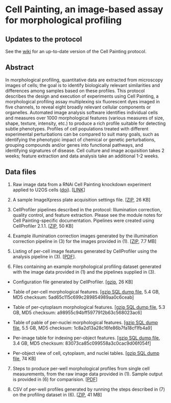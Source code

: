 # Cell Painting, an image-based assay for morphological profiling

## Updates to the protocol

See the [wiki](https://github.com/CellProfiler/Cell-Painting/wiki) for an up-to-date version of the Cell Painting protocol.

## Abstract 

In morphological profiling, quantitative data are extracted from microscopy images of cells; the goal is to identify biologically relevant similarities and differences among samples based on these profiles. This protocol describes the design and execution of experiments using Cell Painting, a morphological profiling assay multiplexing six fluorescent dyes imaged in five channels, to reveal eight broadly relevant cellular components or organelles. Automated image analysis software identifies individual cells and measures over 1000 morphological features (various measures of size, shape, texture, intensity, etc.) to produce a rich profile suitable for detecting subtle phenotypes. Profiles of cell populations treated with different experimental perturbations can be compared to suit many goals, such as identifying the phenotypic impact of chemical or genetic perturbations, grouping compounds and/or genes into functional pathways, and identifying signatures of disease. Cell culture and image acquisition takes 2 weeks; feature extraction and data analysis take an additional 1-2 weeks.
 
## Data files

1. Raw image data from a RNAi Cell Painting knockdown experiment
applied to U2OS cells
([doi](http://dx.doi.org/10.1371/journal.pone.0131370)).
\[[LINK](https://www.broadinstitute.org/bbbc/BBBC025/)\]

2. A sample ImageXpress plate acquisition settings file.
\[[ZIP](https://github.com/carpenterlab/2016_bray_natprot/raw/master/supplementary_files/ImageXpress_CellPainting_plate_acqusition_settings.zip),
26 KB\]

3. CellProfiler pipelines described in the protocol: Illumination
correction, quality control, and feature extraction. Please see the
module notes for Cell Painting-specific documentation. Pipelines were
created using CellProfiler 2.1.1.
\[[ZIP](https://github.com/carpenterlab/2016_bray_natprot/raw/master/supplementary_files/cell_painting_pipelines.zip),
50 KB\]

4. Example illumination correction images generated by the
illumination correction pipeline in (3) for the images provided in (1).
\[[ZIP](https://github.com/carpenterlab/2016_bray_natprot/raw/master/supplementary_files/illumination_correction_images.zip),
7.7 MB\]

5. Listing of per-cell image features generated by CellProfiler using
the analysis pipeline in (3).
\[[PDF](https://github.com/carpenterlab/2016_bray_natprot/raw/master/supplementary_files/cellprofiler_feature_listing.pdf)\].

6. Files containing an example morphological profiling dataset
generated with the image data provided in (1) and the pipelines supplied
in (3).

 -   Configuration file generated by CellProfiler.
    \[[gzip](https://github.com/carpenterlab/2016_bray_natprot/raw/master/supplementary_files/seedseq.properties.gz),
    26 KB\]

 -   Table of per-cell morphological features.
    \[[gzip SQL dump
    file](http://pubs.broadinstitute.org/bray_natprot_2016/suppl/online/seedseq_data/seedseq_per_cells.sql.gz),
    5.4 GB, MD5 checksum:
    5ad65c115c699c289854989aa0c6ceab\]

 -   Table of per-cytoplasm morphological features.
    \[[gzip SQL dump
    file](http://pubs.broadinstitute.org/bray_natprot_2016/suppl/online/seedseq_data/seedseq_per_cytoplasm.sql.gz),
    5.3 GB, MD5 checksum:
    a98955c94bff5977912b63c568023ac6\]

 -   Table of pable of per-nuclei morphological features.
    \[[gzip SQL dump
    file](http://pubs.broadinstitute.org/bray_natprot_2016/suppl/online/seedseq_data/seedseq_per_nuclei.sql.gz),
    5.5 GB, MD5 checksum:
    1c8a2d13a28c16fe86b7fa18cf1fb4a9\]

 -   Per-image table for indexing per-object features.
    \[[gzip SQL dump
    file](http://pubs.broadinstitute.org/bray_natprot_2016/suppl/online/seedseq_data/seedseq_per_image.sql.gz),
    3.4 GB, MD5 checksum:
    83073ca85c099558a3c0cac9d06f054f\]

 -   Per-object view of cell, cytoplasm, and nuclei tables.
    \[[gzip SQL dump
    file](https://github.com/carpenterlab/2016_bray_natprot/raw/master/supplementary_files/seedseq_per_object.sql.gz),
    74 KB\]

7. Steps to produce per-well morphological profiles from single cell
measurements, from the raw image data provided in (1). Sample output is
provided in (6) for comparision.
\[[PDF](https://github.com/carpenterlab/2016_bray_natprot/raw/master/supplementary_files/profiling_methods.pdf)\]

8. CSV of per-well profiles generated by running the steps described
in (7) on the profiling dataset in (6).
\[[ZIP](http://pubs.broadinstitute.org/bray_natprot_2016/suppl/online/profiles.zip),
41 MB\]


